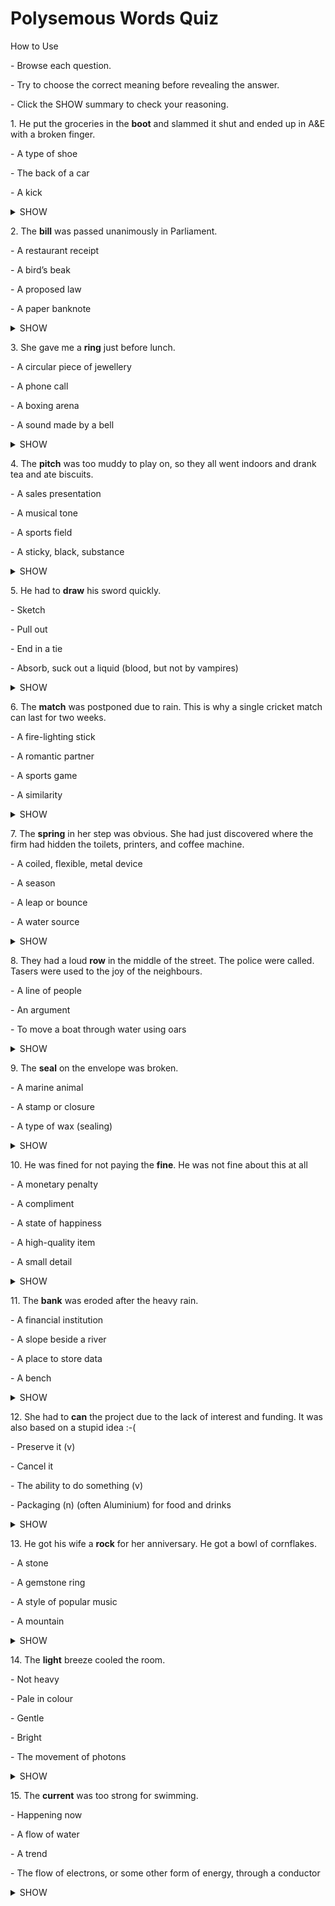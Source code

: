 # Polysemous Words Quiz




How to Use

\- Browse each question.

\- Try to choose the correct meaning before revealing the answer.

\- Click the SHOW summary to check your reasoning.



1\. He put the groceries in the **boot** and slammed it shut and ended up in A&E with a broken finger.

\- A type of shoe

\- The back of a car

\- A kick



<details><summary>SHOW</summary>

B) The back of a car

In British usage, “boot” refers to the car’s storage compartment. Slamming it shut after loading groceries fits this meaning.

</details>







2\. The **bill** was passed unanimously in Parliament.

\- A restaurant receipt

\- A bird’s beak

\- A proposed law

\- A paper banknote



<details><summary>SHOW</summary>

C) A proposed law

Within a parliamentary context, “bill” is the formal term for a draft law under debate, not a receipt or currency.

</details>







3\. She gave me a **ring** just before lunch. 

\- A circular piece of jewellery

\- A phone call

\- A boxing arena

\- A sound made by a bell



<details><summary>SHOW</summary>

B) A phone call

In the UK, “to give someone a ring” means to telephone them, rather than to hand over jewellery.

</details>







4\. The **pitch** was too muddy to play on, so they all went indoors and drank tea and ate biscuits. 

\- A sales presentation

\- A musical tone

\- A sports field

\- A sticky, black, substance



<details><summary>SHOW</summary>

C) A sports field

In British English, “pitch” denotes the playing surface for sports like football and cricket, which can become muddy.

</details>







5\. He had to **draw** his sword quickly.

\- Sketch

\- Pull out

\- End in a tie

\- Absorb, suck out a liquid (blood, but not by vampires)



<details><summary>SHOW</summary>

B) Pull out

To “draw” a weapon means to pull it from its sheath, a standard idiom in combat contexts.

</details>







6\. The **match** was postponed due to rain. This is why a single cricket match can last for two weeks.

\- A fire-lighting stick

\- A romantic partner

\- A sports game

\- A similarity

<details><summary>SHOW</summary>



C) A sports game

Outdoor sports fixtures are called matches in the UK; rain delays commonly affect them.

</details>







7\. The **spring** in her step was obvious. She had just discovered where the firm had hidden the toilets, printers, and coffee machine.

\- A coiled, flexible, metal device

\- A season

\- A leap or bounce

\- A water source



<details><summary>SHOW</summary>

C) A leap or bounce

The phrase “a spring in one’s step” describes an energetic, bouncy walk, not the season or a metal coil here.

</details>







8\. They had a loud **row** in the middle of the street. The police were called. Tasers were used to the joy of the neighbours.

\- A line of people

\- An argument

\- To move a boat through water using oars



<details><summary>SHOW</summary>

C) An argument

A British “row” (pronounced ‘r-ow’) is a loud dispute, fitting the noisy street context.

</details>







9\. The **seal** on the envelope was broken.

\- A marine animal

\- A stamp or closure

\- A type of wax (sealing)



<details><summary>SHOW</summary>

B) A stamp or closure

Breaking a seal refers to opening an envelope’s glued or waxed closure, not disturbing an animal.

</details>







10\. He was fined for not paying the **fine**. He was not fine about this at all

\- A monetary penalty

\- A compliment 

\- A state of happiness

\- A high-quality item

\- A small detail



<details><summary>SHOW</summary>

A) A monetary penalty

Failing to settle a penalty incurs another fine—here “fine” clearly means a financial punishment.

</details>







11\. The **bank** was eroded after the heavy rain.

\- A financial institution

\- A slope beside a river

\- A place to store data

\- A bench



<details><summary>SHOW</summary>

B) A slope beside a river

Erosion of soil indicates a riverbank, not a branch of a bank institution.

</details>







12\. She had to **can** the project due to the lack of interest and funding. It was also based on a stupid idea :-( 

\- Preserve it (v)

\- Cancel it 

\- The ability to do something (v)

\- Packaging (n) (often Aluminium) for food and drinks



<details><summary>SHOW</summary>

B) Cancel it

In informal British usage, “to can” something means to drop or cancel it, not to preserve.

</details>







13\. He got his wife a **rock** for her anniversary. He got a bowl of cornflakes.

\- A stone

\- A gemstone ring

\- A style of popular music

\- A mountain



<details><summary>SHOW</summary>

B) A gemstone ring

“Rock” is slang for a diamond ring, appropriate in an anniversary context.

</details>







14\. The **light** breeze cooled the room.

\- Not heavy

\- Pale in colour

\- Gentle

\- Bright 

\- The movement of photons



<details><summary>SHOW</summary>

C) Gentle

Describing a breeze as “light” indicates it’s gentle, not referring to weight or colour.

</details>







15\. The **current** was too strong for swimming.

\- Happening now

\- A flow of water

\- A trend

\- The flow of electrons, or some other form of energy, through a conductor



<details><summary>SHOW</summary>

B) A flow of water

Water currents can create dangerous flows for swimmers; the temporal sense doesn’t fit here.

</details>


